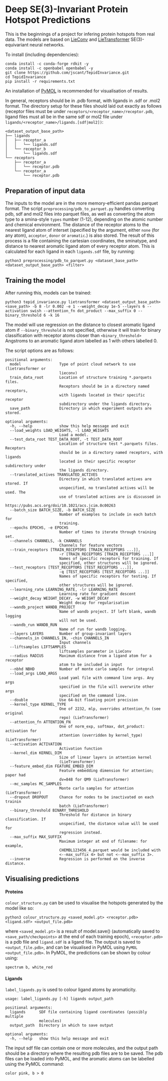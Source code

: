 # Deep SE(3)-Invariant Protein Hotspot Predictions

This is the beginnings of a project for infering protein hotspots from real
data. The models are based on
[LieConv](https://arxiv.org/abs/2002.12880) and
[LieTransformer](https://github.com/mfinzi/LieConv) SE(3)-equivariant neural
networks.

To install (including dependencies):

```
conda install -c conda-forge rdkit -y
conda install -c openbabel openbabel -y
git clone https://github.com/jscant/TepidInvariance.git
cd TepidInvariance
pip install -r requirements.txt
```

An installation of [PyMOL](https://pymol.org) is recommended for visualisation
of results.

In general, receptors should be in .pdb format, with ligands in .sdf or .mol2
format. The directory setup for these files should laid out exactly as follows
(receptor files must be under `receptors/<receptor_name>/receptor.pdb`, ligand
files must all be in the same sdf or mol2 file under
`ligands/<receptor_name>/ligands.[sdf|mol2])`:

```
<dataset_output_base_path>
├── ligands
│   ├── receptor_a
│   │   └── ligands.sdf
│   └── receptor_b
│       └── ligands.sdf
└── receptors
    ├── receptor_a
    │   └── receptor.pdb
    └── receptor_a
        └── receptor.pdb
```

## Preparation of input data

The inputs to the model are in the more memory-efficient pandas parquet format.
The script `preprocessing/pdb_to_parquet.py` handles converting pdb, sdf
and mol2 files into parquet files, as well as converting the atom type to
a smina-style `types` number (1-12), depending on the atomic number and
chemical environment. The distance of the receptor atoms to the nearest ligand
atom of interset (specified by the <filter> argument, either `none`
(for any atom), `acceptor`, `donor` or `aromatic`.) is also stored. The result
of this process is a file containing the cartesian coordinates, the sminatype,
and distance to nearest aromatic ligand atom of every receptor atom. This is 
calculated for each ligand in each `ligands.sdf` file, by running:

```python3 preprocessing/pdb_to_parquet.py <dataset_base_path> <dataset_output_base_path> <filter>```

## Training the model

After running this, models can be trained:

```python3 tepid_invariance.py lietransformer <dataset_output_base_path> <save_path> -b 8 -lr 0.002 -e 1 --weight_decay 1e-5 --layers 6 --activation swish --attention_fn dot_product --max_suffix 0 --binary_threshold 6 -k 16```

The model will use regression on the distance to closest aromatic ligand atom
if `--binary_threshold` is not specified, otherwise it will train for binary
classification with receptor atoms closer than `<binary_threshold>` Angstroms to
an aromatic ligand atom labelled as 1 with others labelled 0. 

The script options are as follows:

```
positional arguments:
  model                 Type of point cloud network to use (lietransformer or
                        lieconv)
  train_data_root       Location of structure training *.parquets files.
                        Receptors should be in a directory named receptors,
                        with ligands located in their specific receptor
                        subdirectory under the ligands directory.
  save_path             Directory in which experiment outputs are stored.

optional arguments:
  -h, --help            show this help message and exit
  --load_weights LOAD_WEIGHTS, -l LOAD_WEIGHTS
                        Load a model.
  --test_data_root TEST_DATA_ROOT, -t TEST_DATA_ROOT
                        Location of structure test *.parquets files. Receptors
                        should be in a directory named receptors, with ligands
                        located in their specific receptor subdirectory under
                        the ligands directory.
  --translated_actives TRANSLATED_ACTIVES
                        Directory in which translated actives are stored. If
                        unspecified, no translated actives will be used. The
                        use of translated actives are is discussed in
                        https://pubs.acs.org/doi/10.1021/acs.jcim.0c00263
  --batch_size BATCH_SIZE, -b BATCH_SIZE
                        Number of examples to include in each batch for
                        training.
  --epochs EPOCHS, -e EPOCHS
                        Number of times to iterate through training set.
  --channels CHANNELS, -k CHANNELS
                        Channels for feature vectors
  --train_receptors [TRAIN_RECEPTORS [TRAIN_RECEPTORS ...]],
                        -r [TRAIN_RECEPTORS [TRAIN_RECEPTORS ...]]
                        Names of specific receptors for training. If
                        specified, other structures will be ignored.
  --test_receptors [TEST_RECEPTORS [TEST_RECEPTORS ...]],
                        -q [TEST_RECEPTORS [TEST_RECEPTORS ...]]
                        Names of specific receptors for testing. If specified,
                        other structures will be ignored.
  --learning_rate LEARNING_RATE, -lr LEARNING_RATE
                        Learning rate for gradient descent
  --weight_decay WEIGHT_DECAY, -w WEIGHT_DECAY
                        Weight decay for regularisation
  --wandb_project WANDB_PROJECT
                        Name of wandb project. If left blank, wandb logging
                        will not be used.
  --wandb_run WANDB_RUN
                        Name of run for wandb logging.
  --layers LAYERS       Number of group-invariant layers
  --channels_in CHANNELS_IN, -chin CHANNELS_IN
                        Input channels
  --liftsamples LIFTSAMPLES
                        liftsamples parameter in LieConv
  --radius RADIUS       Maximum distance from a ligand atom for a receptor
                        atom to be included in input
  --nbhd NBHD           Number of monte carlo samples for integral
  --load_args LOAD_ARGS
                        Load yaml file with command line args. Any args
                        specified in the file will overwrite other args
                        specified on the command line.
  --double              Use 64-bit floating point precision
  --kernel_type KERNEL_TYPE
                        One of 2232, mlp, overrides attention_fn (see original
                        repo) (LieTransformer)
  --attention_fn ATTENTION_FN
                        One of norm_exp, softmax, dot_product: activation for
                        attention (overridden by kernel_type) (LieTransformer)
  --activation ACTIVATION
                        Activation function
  --kernel_dim KERNEL_DIM
                        Size of linear layers in attention kernel
                        (LieTransformer)
  --feature_embed_dim FEATURE_EMBED_DIM
                        Feature embedding dimension for attention; paper had
                        dv=848 for QM9 (LieTransformer)
  --mc_samples MC_SAMPLES
                        Monte carlo samples for attention (LieTransformer)
  --dropout DROPOUT     Chance for nodes to be inactivated on each trainin
                        batch (LieTransformer)
  --binary_threshold BINARY_THRESHOLD
                        Threshold for distance in binary classification. If
                        unspecified, the distance value will be used for
                        regression instead.
  --max_suffix MAX_SUFFIX
                        Maximum integer at end of filename: for example,
                        CHEMBL123456_4.parquet would be included with
                        <--max_suffix 4> but not <--max_suffix 3>.
  --inverse             Regression is performed on the inverse distance.
```

## Visualising predictions

#### Proteins
`colour_structure.py` can be used to visualise the hotspots generated by the
model like so:

`python3 colour_structure.py <saved_model.pt> <receptor.pdb> <ligand.sdf>
<output_file.pdb>`

where `<saved_model.pt>` is a result of model.save() (automatically saved to 
`<save_path/checkpoints>` at the end of each training epoch), `<receptor.pdb>`
is a pdb file and `ligand.sdf` is a ligand file. The output is saved to
`<output_file.pdb>`, and can be visualised in PyMOL using `PyMOL 
<output_file.pdb>`. In PyMOL, the predictions can be shown by colour using:

```
spectrum b, white_red
```

#### Ligands

`label_ligands.py` is used to colour ligand atoms by aromaticity.

```
usage: label_ligands.py [-h] ligands output_path

positional arguments:
  ligands      SDF file containing ligand coordinates (possibly multiple
               molecules)
  output_path  Directory in which to save output

optional arguments:
  -h, --help   show this help message and exit
```

The input sdf file can contain one or more molecules, and the output path should
be a directory where the resulting pdb files are to be saved. The pdb files can
be loaded into PyMOL, and the aromatic atoms can be labelled using the PyMOL
command:

```
color pink, b > 0
```
